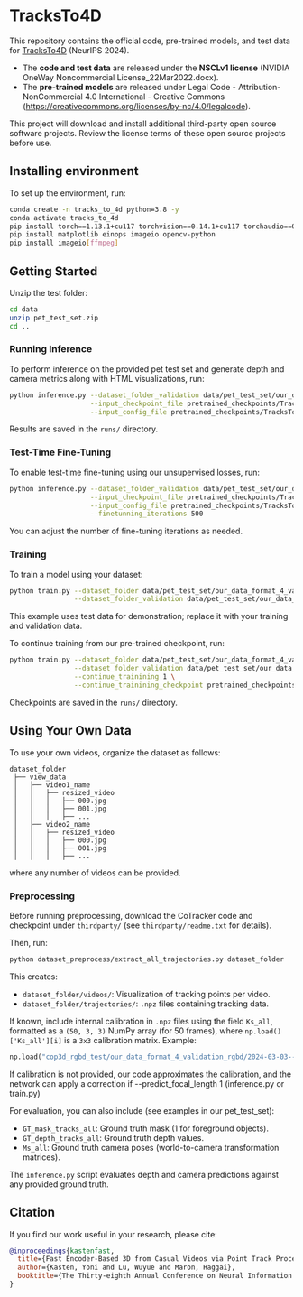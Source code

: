 # TracksTo4D 

This repository contains the official code, pre-trained models, and test data for [TracksTo4D](https://tracks-to-4d.github.io/) (NeurIPS 2024).

- The **code and test data** are released under the **NSCLv1 license** (NVIDIA OneWay Noncommercial License\_22Mar2022.docx).
- The **pre-trained models** are released under Legal Code - Attribution-NonCommercial 4.0 International - Creative Commons (https://creativecommons.org/licenses/by-nc/4.0/legalcode).

This project will download and install additional third-party open source software projects. Review the license terms of these open source projects before use.

## Installing environment

To set up the environment, run:

```bash
conda create -n tracks_to_4d python=3.8 -y
conda activate tracks_to_4d
pip install torch==1.13.1+cu117 torchvision==0.14.1+cu117 torchaudio==0.13.1 --extra-index-url https://download.pytorch.org/whl/cu117
pip install matplotlib einops imageio opencv-python
pip install imageio[ffmpeg]
```

## Getting Started
Unzip the test folder:
```bash
cd data
unzip pet_test_set.zip
cd ..
```


### Running Inference

To perform inference on the provided pet test set and generate depth and camera metrics along with HTML visualizations, run:

```bash
python inference.py --dataset_folder_validation data/pet_test_set/our_data_format_4_validation_rgbd \
                    --input_checkpoint_file pretrained_checkpoints/TracksTo4D_pretrained_cats_dogs.pt \
                    --input_config_file pretrained_checkpoints/TracksTo4D_pretrained_cats_dogs.json
```

Results are saved in the `runs/` directory.

### Test-Time Fine-Tuning

To enable test-time fine-tuning using our unsupervised losses, run:

```bash
python inference.py --dataset_folder_validation data/pet_test_set/our_data_format_4_validation_rgbd \
                    --input_checkpoint_file pretrained_checkpoints/TracksTo4D_pretrained_cats_dogs.pt \
                    --input_config_file pretrained_checkpoints/TracksTo4D_pretrained_cats_dogs.json \
                    --finetunning_iterations 500
```

You can adjust the number of fine-tuning iterations as needed.

### Training

To train a model using your dataset:

```bash
python train.py --dataset_folder data/pet_test_set/our_data_format_4_validation_rgbd \
                --dataset_folder_validation data/pet_test_set/our_data_format_4_validation_rgbd
```

This example uses test data for demonstration; replace it with your training and validation data.

To continue training from our pre-trained checkpoint, run:

```bash
python train.py --dataset_folder data/pet_test_set/our_data_format_4_validation_rgbd \
                --dataset_folder_validation data/pet_test_set/our_data_format_4_validation_rgbd \
                --continue_trainining 1 \
                --continue_trainining_checkpoint pretrained_checkpoints/TracksTo4D_pretrained_cats_dogs.pt
```

Checkpoints are saved in the `runs/` directory.

## Using Your Own Data

To use your own videos, organize the dataset as follows:

```
dataset_folder
 ├── view_data
 │   ├── video1_name
 │   │   ├── resized_video
 │   │   │   ├── 000.jpg
 │   │   │   ├── 001.jpg
 │   │   │   ├── ...
 │   ├── video2_name
 │   │   ├── resized_video
 │   │   │   ├── 000.jpg
 │   │   │   ├── 001.jpg
 │   │   │   ├── ...
```
where any number of videos can be provided. 
### Preprocessing

Before running preprocessing, download the CoTracker code and checkpoint under `thirdparty/` (see `thirdparty/readme.txt` for details).

Then, run:

```bash
python dataset_preprocess/extract_all_trajectories.py dataset_folder
```

This creates:

- `dataset_folder/videos/`: Visualization of tracking points per video.
- `dataset_folder/trajectories/`: `.npz` files containing tracking data.

If known, include internal calibration in `.npz` files using the field `Ks_all`, formatted as a `(50, 3, 3)` NumPy array (for 50 frames), where `np.load()['Ks_all'][i]` is a `3x3` calibration matrix. Example:

```python
np.load("cop3d_rgbd_test/our_data_format_4_validation_rgbd/2024-03-03--16-50-13_260_st_1.npz")['Ks_all']
```

If calibration is not provided, our code approximates the calibration, and the network can apply a correction if --predict_focal_length 1 (inference.py or train.py)

For evaluation, you can also include (see examples in our pet_test_set):

- `GT_mask_tracks_all`: Ground truth mask (1 for foreground objects).
- `GT_depth_tracks_all`: Ground truth depth values.
- `Ms_all`: Ground truth camera poses (world-to-camera transformation matrices).

The `inference.py` script evaluates depth and camera predictions against any provided ground truth.

## Citation

If you find our work useful in your research, please cite:

```bibtex
@inproceedings{kastenfast,
  title={Fast Encoder-Based 3D from Casual Videos via Point Track Processing},
  author={Kasten, Yoni and Lu, Wuyue and Maron, Haggai},
  booktitle={The Thirty-eighth Annual Conference on Neural Information Processing Systems}
}
```

